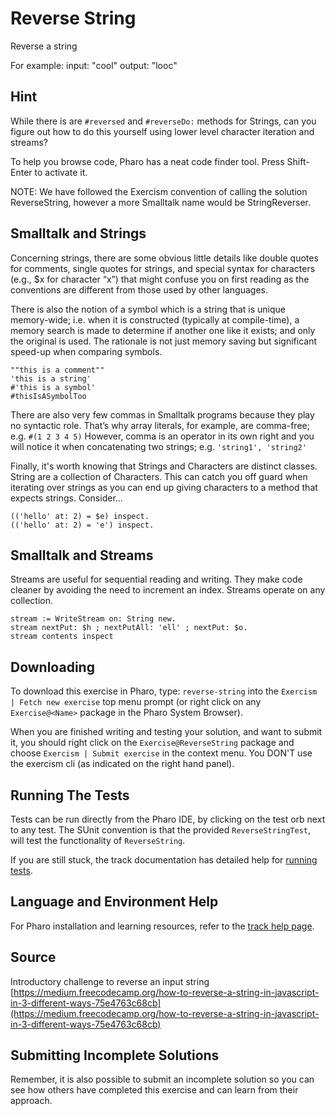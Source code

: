 # Reverse String

Reverse a string

For example:
input: "cool"
output: "looc"


## Hint

While there is are `#reversed` and `#reverseDo:` methods for Strings, can you figure out how to do this yourself using lower level character iteration and streams? 

To help you browse code, Pharo has a neat code finder tool. Press Shift-Enter to activate it.

NOTE: We have followed the Exercism convention of calling the solution ReverseString, however a more Smalltalk name would be StringReverser.

## Smalltalk and Strings

Concerning strings, there are some obvious little details like double quotes for comments, single quotes for strings, and special syntax for characters (e.g., $x for character “x”) that might confuse you on first reading as the conventions are different from those used by other languages. 

There is also the notion of a symbol which is a string that is unique memory-wide; i.e. when it is constructed (typically at compile-time), a memory search is made to determine if another one like it exists; and only the original is used. The rationale is not just memory saving but significant speed-up when comparing symbols.

```smalltalk
""this is a comment""
'this is a string'
#'this is a symbol'
#thisIsASymbolToo
```

There are also very few commas in Smalltalk programs because they play no syntactic role.
That’s why array literals, for example, are comma-free; e.g.
`#(1 2 3 4 5)`
However, comma is an operator in its own right and you will notice it when concatenating two strings; e.g.
`'string1', 'string2'`

Finally, it's worth knowing that Strings and Characters are distinct classes. String are a collection of Characters. This can catch you off guard when iterating over strings as you can end up giving characters to a method that expects strings. Consider...
```smalltalk
(('hello' at: 2) = $e) inspect.
(('hello' at: 2) = 'e') inspect.
```

## Smalltalk and Streams
Streams are useful for sequential reading and writing.  They make code cleaner by avoiding the need to increment an index.
Streams operate on any collection.
```smalltalk
stream := WriteStream on: String new.
stream nextPut: $h ; nextPutAll: 'ell' ; nextPut: $o.
stream contents inspect
```


## Downloading

To download this exercise in Pharo, type: `reverse-string` into the `Exercism | Fetch new exercise` top menu prompt (or right click on any `Exercise@<Name>` package in the Pharo System Browser).

When you are finished writing and testing your solution, and want to submit it, you should right click on the `Exercise@ReverseString` package and choose `Exercism | Submit exercise` in the context menu. You DON'T use the exercism cli (as indicated on the right hand panel).

## Running The Tests

Tests can be run directly from the Pharo IDE, by clicking on the test orb next to any test.
The SUnit convention is that the provided `ReverseStringTest`, will test the functionality of `ReverseString`.

If you are still stuck, the track documentation has detailed help for [running tests](https://exercism.io/tracks/pharo/tests).

## Language and Environment Help

For Pharo installation and learning resources, refer to the [track help page](https://exercism.io/tracks/pharo/learning).


## Source

Introductory challenge to reverse an input string [https://medium.freecodecamp.org/how-to-reverse-a-string-in-javascript-in-3-different-ways-75e4763c68cb](https://medium.freecodecamp.org/how-to-reverse-a-string-in-javascript-in-3-different-ways-75e4763c68cb)


## Submitting Incomplete Solutions

Remember, it is also possible to submit an incomplete solution so you can see how others have completed this exercise and can learn from their approach.
